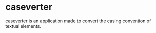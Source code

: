 # caseverter
 caseverter is an application made to convert the casing convention of textual elements.
